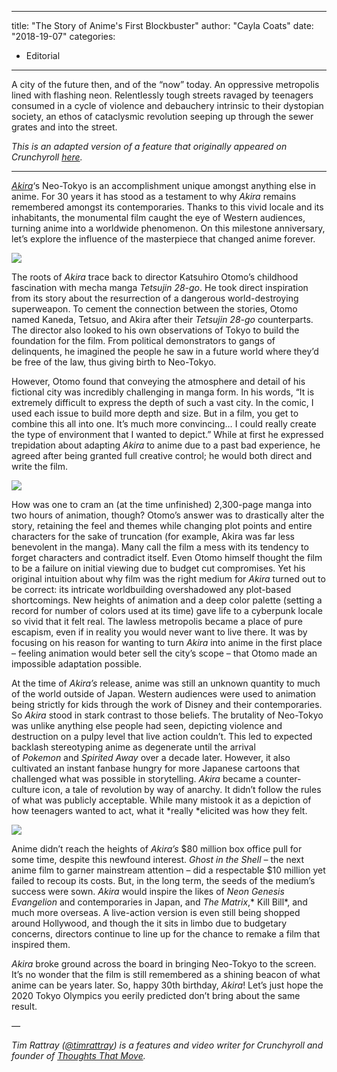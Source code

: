 
---
title: "The Story of Anime's First Blockbuster"
author: "Cayla Coats"
date: "2018-19-07"
categories:
- Editorial
---

A city of the future then, and of the “now” today. An oppressive metropolis lined with flashing neon. Relentlessly tough streets ravaged by teenagers consumed in a cycle of violence and debauchery intrinsic to their dystopian society, an ethos of cataclysmic revolution seeping up through the sewer grates and into the street.

*This is an adapted version of a feature that originally appeared on Crunchyroll [here](http://www.crunchyroll.com/anime-feature/2018/07/16/30-years-of-akira-the-triumph-and-legacy-of-a-legendary-film).*

---

[*Akira*](https://vrv.co/series/GRQWJWPGR/Akira)&#8216;s Neo-Tokyo is an accomplishment unique amongst anything else in anime. For 30 years it has stood as a testament to why *Akira* remains remembered amongst its contemporaries. Thanks to this vivid locale and its inhabitants, the monumental film caught the eye of Western audiences, turning anime into a worldwide phenomenon. On this milestone anniversary, let’s explore the influence of the masterpiece that changed anime forever.

*![](https://i1.wp.com/img1.ak.crunchyroll.com/i/spire2/f553949f2a180e7f16a5bf6a47de26b91531337400_full.jpg?resize=639%2C344&#038;ssl=1)*

The roots of *Akira* trace back to director Katsuhiro Otomo’s childhood fascination with mecha manga *Tetsujin 28-go*. He took direct inspiration from its story about the resurrection of a dangerous world-destroying superweapon. To cement the connection between the stories, Otomo named Kaneda, Tetsuo, and Akira after their *Tetsujin 28-go* counterparts. The director also looked to his own observations of Tokyo to build the foundation for the film. From political demonstrators to gangs of delinquents, he imagined the people he saw in a future world where they’d be free of the law, thus giving birth to Neo-Tokyo.

However, Otomo found that conveying the atmosphere and detail of his fictional city was incredibly challenging in manga form. In his words, “It is extremely difficult to express the depth of such a vast city. In the comic, I used each issue to build more depth and size. But in a film, you get to combine this all into one. It’s much more convincing&#8230; I could really create the type of environment that I wanted to depict.” While at first he expressed trepidation about adapting *Akira* to anime due to a past bad experience, he agreed after being granted full creative control; he would both direct and write the film.

![](https://i1.wp.com/img1.ak.crunchyroll.com/i/spire1/2e179b6ee095d09c69ae4344bdc9fb381531337420_full.jpg?resize=639%2C344&#038;ssl=1)

How was one to cram an (at the time unfinished) 2,300-page manga into two hours of animation, though? Otomo’s answer was to drastically alter the story, retaining the feel and themes while changing plot points and entire characters for the sake of truncation (for example, Akira was far less benevolent in the manga). Many call the film a mess with its tendency to forget characters and contradict itself. Even Otomo himself thought the film to be a failure on initial viewing due to budget cut compromises. Yet his original intuition about why film was the right medium for *Akira* turned out to be correct: its intricate worldbuilding overshadowed any plot-based shortcomings. New heights of animation and a deep color palette (setting a record for number of colors used at its time) gave life to a cyberpunk locale so vivid that it felt real. The lawless metropolis became a place of pure escapism, even if in reality you would never want to live there. It was by focusing on his reason for wanting to turn *Akira* into anime in the first place – feeling animation would beter sell the city&#8217;s scope – that Otomo made an impossible adaptation possible.

At the time of *Akira’s* release, anime was still an unknown quantity to much of the world outside of Japan. Western audiences were used to animation being strictly for kids through the work of Disney and their contemporaries. So *Akira* stood in stark contrast to those beliefs. The brutality of Neo-Tokyo was unlike anything else people had seen, depicting violence and destruction on a pulpy level that live action couldn’t. This led to expected backlash stereotyping anime as degenerate until the arrival of *Pokemon* and *Spirited Away* over a decade later. However, it also cultivated an instant fanbase hungry for more Japanese cartoons that challenged what was possible in storytelling. *Akira* became a counter-culture icon, a tale of revolution by way of anarchy. It didn&#8217;t follow the rules of what was publicly acceptable. While many mistook it as a depiction of how teenagers wanted to act, what it *really *elicited was how they felt.

![](https://i0.wp.com/img1.ak.crunchyroll.com/i/spire4/f193869616749d81233f0b4e656ce5211531337435_full.jpg?resize=639%2C344&#038;ssl=1)

Anime didn’t reach the heights of *Akira’s* $80 million box office pull for some time, despite this newfound interest. *Ghost in the Shell –* the next anime film to garner mainstream attention – did a respectable $10 million yet failed to recoup its costs. But, in the long term, the seeds of the medium’s success were sown. *Akira* would inspire the likes of *Neon Genesis Evangelion* and contemporaries in Japan, and *The Matrix*,* Kill Bill*, and much more overseas. A live-action version is even still being shopped around Hollywood, and though the it sits in limbo due to budgetary concerns, directors continue to line up for the chance to remake a film that inspired them.

*Akira* broke ground across the board in bringing Neo-Tokyo to the screen. It’s no wonder that the film is still remembered as a shining beacon of what anime can be years later. So, happy 30th birthday, *Akira*! Let’s just hope the 2020 Tokyo Olympics you eerily predicted don’t bring about the same result.

*&#8212;*

*Tim Rattray ([@timrattray](https://twitter.com/timrattray)) is a features and video writer for Crunchyroll and founder of [Thoughts That Move](https://thoughtsthatmove.com/).*
